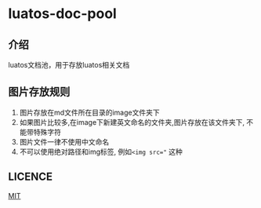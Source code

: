 # luatos-doc-pool

## 介绍

luatos文档池，用于存放luatos相关文档

## 图片存放规则

1. 图片存放在md文件所在目录的image文件夹下
2. 如果图片比较多,在image下新建英文命名的文件夹,图片存放在该文件夹下, 不能带特殊字符
3. 图片文件一律不使用中文命名
4. 不可以使用绝对路径和img标签, 例如`<img src="` 这种

## LICENCE

[MIT](./LICENSE)
